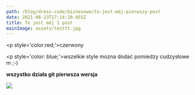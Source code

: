 ```yaml
---
path: /blog/dress-code/biznesowo/to-jest-mój-pierwszy-post
date: 2021-08-23T17:14:20.855Z
title: To jest mój 1 post
mainImage: assets/testtt.jpg
---
```

<p style='color:red;'>czerwony</p>

<p style='color: blue;'>wszelkie style mozna dodać pomiedzy cudzysłowem ;-)</p>

**wszystko działa git pierwsza wersja**

![](assets/man-walking-dog.jpg)